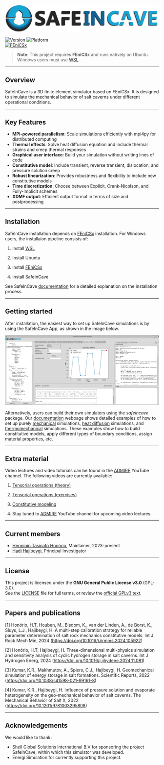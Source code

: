 <img src="assets/logo_2.png" width="500"/>

[![Version](https://img.shields.io/badge/version-2.0.0-blue)](https://gitlab.tudelft.nl/ADMIRE_Public/safeincave)
[![Platform](https://img.shields.io/badge/Platform-Ubuntu%20%7C%20Windows%20(WSL)-blue)](https://ubuntu.com/wsl)  
[![FEniCSx](https://img.shields.io/badge/Dependency-FEniCSx%200.9.0-important)](https://fenicsproject.org)


> **Note**: This project requires **FEniCSx** and runs natively on Ubuntu.  
> Windows users must use [WSL](https://learn.microsoft.com/en-us/windows/wsl/).

---

## Overview
SafeInCave is a 3D finite element simulator based on FEniCSx. It is designed to simulate the mechanical behavior of salt caverns under different operational conditions.

---

## Key Features

- **MPI-powered parallelism**: Scale simulations efficiently with mpi4py for distributed computing
- **Thermal effects**: Solve heat diffusion equation and include thermal strains and creep thermal responses
- **Graphical user interface**: Build your simulation without writing lines of code
- **Constitutive model**: Include transient, reverse transient, dislocation, and pressure solution creep
- **Robust linearization**: Provides robustness and flexibility to include new constitutive models
- **Time discretization**: Choose between Explicit, Crank-Nicolson, and Fully-Implicit schemes
- **XDMF output**: Efficient output format in terms of size and postprocessing

---

## Installation
SafeInCave installation depends on [FEniCSx](https://fenicsproject.org/) installation. For Windows users, the installaion pipeline consists of:

1) Install [WSL](https://learn.microsoft.com/en-us/windows/wsl/)

2) Install Ubuntu

3) Install [FEniCSx](https://fenicsproject.org/download/)

4) Install SafeInCave

See SafeInCave [documentation](https://safeincave-docs.streamlit.app/installation) for a detailed explanation on the installation process.

---

## Getting started
After installation, the easiest way to set up SafeInCave simulations is by using the SafeInCave App, as shown in the image below.

<img src="assets/gui_safeincave.jpeg" width="800"/>

Alternatively, users can build their own simulators using the *safeincave* package. Our [documentation](https://safeincave-docs.streamlit.app/) webpage shows detailed examples of how to set up purely [mechanical]() simulations, [heat diffusion]() simulations, and [thermomechanical]() simulations. These examples show how to build constitutive models, apply different types of boundary conditions, assign material properties, etc.

---

## Extra material
Video lectures and video tutorials can be found in the [ADMIRE](https://www.youtube.com/@ADMIRE1/featured) YouTube channel. The following videos are currently available:

1) [Tensorial operations (theory)](https://youtu.be/w5KX3F_rdzU?si=QQLVBq1NcrvOiS32)

2) [Tensorial operations (exercises)](https://www.youtube.com/watch?v=JiN6jwp0RPk&t=0s)

3) [Constitutive modeling](https://www.youtube.com/watch?v=fCeJIbjIL10)

4) Stay tuned to [ADMIRE](https://www.youtube.com/@ADMIRE1/featured) YouTube channel for upcoming video lectures.

---

## Current members 
- [Hermínio Tasinafo Honório](https://www.linkedin.com/in/herminioth/), Maintainer, 2023-present
- [Hadi Hajibeygi](https://www.tudelft.nl/en/ceg/about-faculty/departments/geoscience-engineering/sections/reservoir-engineering/staff/academic-staff/profdr-h-hajibeygi), Principal Investigator

---

## License
This project is licensed under the **GNU General Public License v3.0** (GPL-3.0).  
See the [LICENSE](LICENSE) file for full terms, or review the [official GPLv3 text](https://www.gnu.org/licenses/gpl-3.0.en.html).

---

## Papers and publications
[1] Honório, H.T, Houben, M., Bisdom, K., van der Linden, A., de Borst, K., Sluys, L.J., Hajibeygi, H. A multi-step calibration strategy for reliable parameter determination of salt rock mechanics constitutive models. Int J Rock Mech Min, 2024 (https://doi.org/10.1016/j.ijrmms.2024.105922)

[2] Honório, H.T, Hajibeygi, H. Three-dimensional multi-physics simulation and sensitivity analysis of cyclic hydrogen storage in salt caverns. Int J Hydrogen Energ, 2024 (https://doi.org/10.1016/j.ijhydene.2024.11.081)

[3] Kumar, K.R., Makhmutov, A., Spiers, C.J., Hajibeygi, H. Geomechanical simulation of energy storage in salt formations. Scientific Reports, 2022 (https://doi.org/10.1038/s41598-021-99161-8)

[4] Kumar, K.R., Hajibeygi, H. Influence of pressure solution and evaporate heterogeneity on the geo-mechanical behavior of salt caverns. The Mechanical Behavior of Salt X, 2022 (https://doi.org/10.1201/9781003295808)

---

## Acknowledgements
We would like to thank:
- Shell Global Solutions International B.V for sponsoring the project SafeInCave, within which this simulator was developed.
- Energi Simulation for currently supporting this project.

